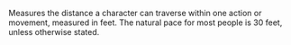 Measures the distance a character can traverse within one action or movement, measured in feet. The natural pace for most people is 30 feet, unless otherwise stated.